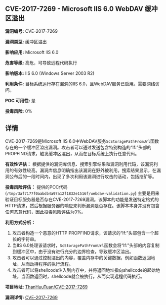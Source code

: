 ## CVE-2017-7269 - Microsoft IIS 6.0 WebDAV 缓冲区溢出

**漏洞编号:** CVE-2017-7269

**漏洞类型:** 缓冲区溢出

**影响应用:** Microsoft IIS 6.0

**危害等级:** 高危，可导致远程代码执行

**影响版本:** IIS 6.0 (Windows Server 2003 R2)

**利用条件:** 目标系统运行存在漏洞的IIS 6.0，且WebDAV服务已启用。需要网络访问。

**POC 可用性:** 是

**投毒风险:** 0%

## 详情

CVE-2017-7269是Microsoft IIS 6.0中WebDAV服务`ScStoragePathFromUrl`函数存在的一个缓冲区溢出漏洞。攻击者可以通过发送包含特别构造的“If:”头部的PROPFIND请求，触发缓冲区溢出，从而在目标系统上执行任意代码。

**有效性评估：**
根据提供的漏洞库信息、搜索引擎结果和漏洞利用代码，该漏洞利用的有效性较高。漏洞库信息明确指出该漏洞在野外被利用。搜索结果显示，在漏洞公布后的一段时间内，出现了多次利用该漏洞进行攻击的活动，包括挖矿等。

**投毒风险评估：**
提供的POC代码(`/tmp/3af7177f0aabdb4a97a12f1832e1516f/webdav-validation.py`) 主要是用来验证目标服务器是否存在CVE-2017-7269漏洞。该脚本的功能是发送特定格式的HTTP请求，然后根据服务器的响应来判断漏洞是否存在。该脚本本身并没有包含任何恶意代码，因此投毒风险评估为0%。

**利用方式分析：**
1.  攻击者构造一个恶意的HTTP PROPFIND请求，该请求的“If:”头部包含一个超长的字符串。
2.  当IIS 6.0处理该请求时，`ScStoragePathFromUrl`函数会将“If:”头部的内容复制到缓冲区中，由于没有进行充分的边界检查，导致缓冲区溢出。
3.  攻击者可以通过控制溢出的内容，覆盖内存中的关键数据，例如函数返回地址，从而劫持程序的执行流程。
4.  攻击者可以将shellcode注入到内存中，并将返回地址指向shellcode的起始地址，当函数返回时，shellcode就会被执行，从而实现远程代码执行。

**项目地址:** [ThanHuuTuan/CVE-2017-7269](https://github.com/ThanHuuTuan/CVE-2017-7269)

**漏洞详情:** [CVE-2017-7269](https://nvd.nist.gov/vuln/detail/CVE-2017-7269)